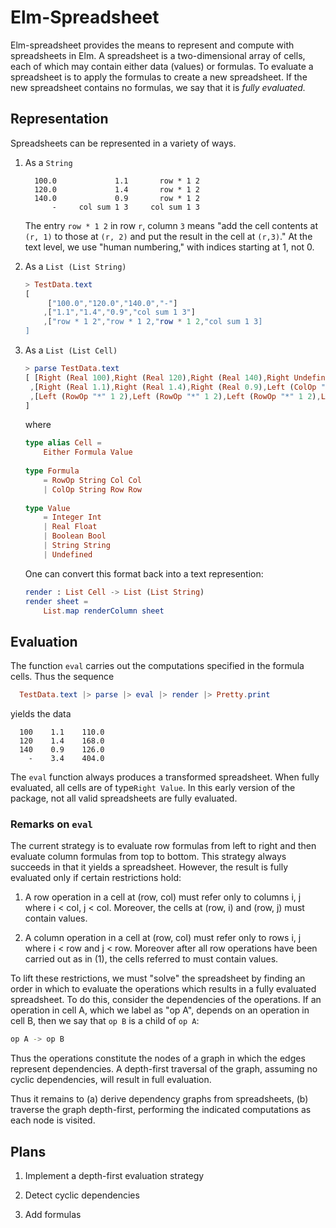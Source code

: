 # Elm-Spreadsheet

Elm-spreadsheet provides the means to represent and compute with
spreadsheets in Elm. A spreadsheet is a two-dimensional array
of cells, each of which may contain either data (values) or formulas.
To evaluate a spreadsheet is to apply the formulas to create
a new spreadsheet.  If the new spreadsheet contains no formulas,
we say that it is _fully evaluated._

## Representation

Spreadsheets can be represented in a variety of ways.

1. As a `String`
    
    ```
      100.0             1.1       row * 1 2
      120.0             1.4       row * 1 2
      140.0             0.9       row * 1 2
          -     col sum 1 3     col sum 1 3
    ```
   
    The entry `row * 1 2` in row `r`, column `3` means "add the cell contents at `(r, 1)`
    to those at `(r, 2)` and put the result in the cell at `(r,3)`."  At the
    text level, we use "human numbering," with indices starting at 1, not 0.
    
   
2. As a `List (List String)`
    
    ```elm
    > TestData.text
    [
         ["100.0","120.0","140.0","-"]
        ,["1.1","1.4","0.9","col sum 1 3"]
        ,["row * 1 2","row * 1 2,"row * 1 2,"col sum 1 3]
    ]
    ```

3. As a `List (List Cell)`

    ```elm
    > parse TestData.text
    [ [Right (Real 100),Right (Real 120),Right (Real 140),Right Undefined]
     ,[Right (Real 1.1),Right (Real 1.4),Right (Real 0.9),Left (ColOp "sum" 1 3)]
     ,[Left (RowOp "*" 1 2),Left (RowOp "*" 1 2),Left (RowOp "*" 1 2),Left (ColOp "sum" 1 3)]
    ]
    ```
   
    where

    ```elm
    type alias Cell =
        Either Formula Value
        
    type Formula
        = RowOp String Col Col
        | ColOp String Row Row
        
    type Value
        = Integer Int
        | Real Float
        | Boolean Bool
        | String String
        | Undefined
    ```
    One can convert this format back into a text represention: 
   
    ```elm
    render : List Cell -> List (List String)
    render sheet =
        List.map renderColumn sheet
    ```
   
## Evaluation

The function `eval` carries out the computations specified in the
formula cells.  Thus the sequence


```elm
  TestData.text |> parse |> eval |> render |> Pretty.print
```

yields the data

```
  100    1.1    110.0
  120    1.4    168.0
  140    0.9    126.0
    -    3.4    404.0
```

The `eval`
function always produces a transformed spreadsheet. When fully
evaluated, all cells are of type`Right Value`.  In this early version
of the package, not all valid spreadsheets are fully evaluated.


### Remarks on `eval`

The current strategy is to evaluate
row formulas from left to right and then evaluate column formulas
from top to bottom.  This strategy always succeeds in that it
yields a spreadsheet.  However, the result is fully evaluated
only if certain restrictions hold:

1. A row operation in a cell at (row, col) must refer only to
   columns i, j where i < col, j < col. Moreover, the cells
   at (row, i) and (row, j) must contain values.

2. A column operation in a cell at (row, col) must refer only
   to rows i, j where i < row and j < row.  Moreover after
   all row operations have been carried out as in (1), the
   cells referred to must contain values.

To lift these restrictions, we must "solve" the spreadsheet
by finding an order in which to evaluate the operations which
results in a fully evaluated spreadsheet.  To do this,
consider the dependencies of the operations.  If an operation
in cell A, which we label as "op A", depends on an operation in
cell B, then we say that `op B` is a child of `op A`:

```bash
op A -> op B
```

Thus the operations constitute the nodes of a graph in which the
edges represent dependencies.  A depth-first traversal of the
graph, assuming no cyclic dependencies, will result in
full evaluation.

Thus it remains to (a) derive dependency graphs from
spreadsheets, (b) traverse the graph depth-first, performing the
indicated computations as each node is visited.

## Plans

1. Implement a depth-first evaluation strategy

2. Detect cyclic dependencies

3. Add formulas


